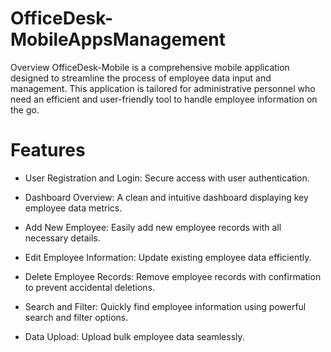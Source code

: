 # OfficeDesk-MobileAppsManagement
Overview
OfficeDesk-Mobile is a comprehensive mobile application designed to streamline the process of employee data input and management. This application is tailored for administrative personnel who need an efficient and user-friendly tool to handle employee information on the go.
# Features
- User Registration and Login: Secure access with user authentication.

- Dashboard Overview: A clean and intuitive dashboard displaying key employee data metrics.

- Add New Employee: Easily add new employee records with all necessary details.

- Edit Employee Information: Update existing employee data efficiently.

- Delete Employee Records: Remove employee records with confirmation to prevent accidental deletions.

- Search and Filter: Quickly find employee information using powerful search and filter options.

- Data Upload: Upload bulk employee data seamlessly.
